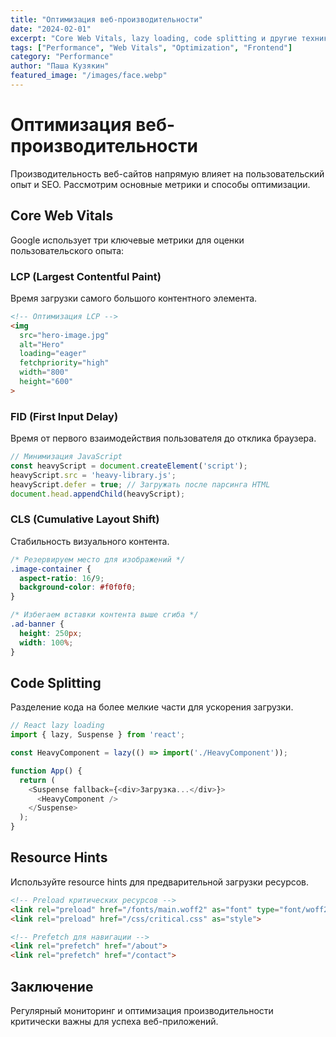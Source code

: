 ```yaml
---
title: "Оптимизация веб-производительности"
date: "2024-02-01"
excerpt: "Core Web Vitals, lazy loading, code splitting и другие техники оптимизации"
tags: ["Performance", "Web Vitals", "Optimization", "Frontend"]
category: "Performance"
author: "Паша Кузякин"
featured_image: "/images/face.webp"
---
```


# Оптимизация веб-производительности

Производительность веб-сайтов напрямую влияет на пользовательский опыт и SEO. Рассмотрим основные метрики и способы оптимизации.

## Core Web Vitals

Google использует три ключевые метрики для оценки пользовательского опыта:

### LCP (Largest Contentful Paint)
Время загрузки самого большого контентного элемента.

```html
<!-- Оптимизация LCP -->
<img 
  src="hero-image.jpg" 
  alt="Hero" 
  loading="eager"
  fetchpriority="high"
  width="800" 
  height="600"
>
```

### FID (First Input Delay)
Время от первого взаимодействия пользователя до отклика браузера.

```javascript
// Минимизация JavaScript
const heavyScript = document.createElement('script');
heavyScript.src = 'heavy-library.js';
heavyScript.defer = true; // Загружать после парсинга HTML
document.head.appendChild(heavyScript);
```

### CLS (Cumulative Layout Shift)
Стабильность визуального контента.

```css
/* Резервируем место для изображений */
.image-container {
  aspect-ratio: 16/9;
  background-color: #f0f0f0;
}

/* Избегаем вставки контента выше сгиба */
.ad-banner {
  height: 250px;
  width: 100%;
}
```

## Code Splitting

Разделение кода на более мелкие части для ускорения загрузки.

```javascript
// React lazy loading
import { lazy, Suspense } from 'react';

const HeavyComponent = lazy(() => import('./HeavyComponent'));

function App() {
  return (
    <Suspense fallback={<div>Загрузка...</div>}>
      <HeavyComponent />
    </Suspense>
  );
}
```

## Resource Hints

Используйте resource hints для предварительной загрузки ресурсов.

```html
<!-- Preload критических ресурсов -->
<link rel="preload" href="/fonts/main.woff2" as="font" type="font/woff2" crossorigin>
<link rel="preload" href="/css/critical.css" as="style">

<!-- Prefetch для навигации -->
<link rel="prefetch" href="/about">
<link rel="prefetch" href="/contact">
```

## Заключение

Регулярный мониторинг и оптимизация производительности критически важны для успеха веб-приложений.
